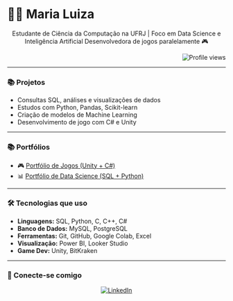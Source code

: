 <h1 align="left">👩‍💻 Maria Luiza</h1>
<p align="center">
  Estudante de Ciência da Computação na UFRJ | Foco em Data Science e Inteligência Artificial  
  Desenvolvedora de jogos paralelamente 🎮
</p>

<p align="right">
  <img src="https://komarev.com/ghpvc/?username=marialuiza&color=blue" alt="Profile views" />
</p>

---

### 📚 Projetos

- Consultas SQL, análises e visualizações de dados
- Estudos com Python, Pandas, Scikit-learn
- Criação de modelos de Machine Learning
- Desenvolvimento de jogo com C# e Unity 

---

### 📚 Portfólios

- 🎮 [Portfólio de Jogos (Unity + C#)](https://github.com/seuusuario/portfolio-games)  
- 📊 [Portfólio de Data Science (SQL + Python)](https://github.com/seuusuario/portfolio-datascience)

---

### 🛠️ Tecnologias que uso

- **Linguagens:** SQL, Python, C, C++, C#  
- **Banco de Dados:** MySQL, PostgreSQL  
- **Ferramentas:** Git, GitHub, Google Colab, Excel  
- **Visualização:** Power BI, Looker Studio  
- **Game Dev:** Unity, BitKraken

---

### 👋 Conecte-se comigo

<p align="center">
  <a href="www.linkedin.com/in/maria-luiza-pinheiro-3a1b15305" target="_blank">
    <img src="https://img.shields.io/badge/-LinkedIn-0e76a8?style=for-the-badge&logo=linkedin&logoColor=white" alt="LinkedIn">
  </a>
</p>

